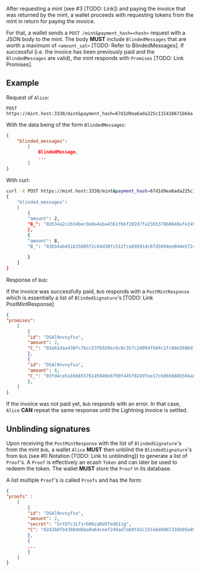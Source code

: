 After requesting a mint (see #3 [TODO: Link]) and paying the invoice that was returned by the mint, a wallet proceeds with requesting tokens from the mint in return for paying the invoice. 

For that, a wallet sends a `POST /mint&payment_hash=<hash>` request with a JSON body to the mint. The body **MUST** include `BlindedMessages` that are worth a maximum of `<amount_sat>` [TODO: Refer to BlindedMessages]. If successful (i.e. the invoice has been previously paid and the `BlindedMessages` are valid), the mint responds with `Promises` [TODO: Link Promises].

## Example

Request of `Alice`:

```http
POST https://mint.host:3338/mint&payment_hash=67d1d9ea6ada225c115418671b64a
```

With the data being of the form `BlindedMessages`:

```json
{
	"blinded_messages": 
		[
			BlindedMessage,
			...
		]
}
```


With curl:

```bash
curl -X POST https://mint.host:3338/mint&payment_hash=67d1d9ea6ada225c115418671b64a -d \
{
	"blinded_messages": 
	[
		{
		"amount": 2, 
		"B_": "02634a2c2b34bec9e8a4aba4361f6bf202d7fa2365379b0840afe249a7a9d71239"
		},
		{
		"amount": 8, 
		"B_": "03b54ab451b15005f2c64d38fc512fca695914c8fd5094ee044e5724ad41fda247"
		
		}
	]
}
```

Response of `Bob`: 

If the invoice was successfully paid, `Bob` responds with a `PostMintResponse` which is essentially a list of `BlindedSignature`'s [TODO: Link PostMintResponse]

```json
{
"promises":
	[
		{
		"id": "DSAl9nvvyfva",
		"amount": 2,
		"C_": "03e61daa438fc7bcc53f6920ec6c8c357c24094fb04c1fc60e2606df4910b21ffb"
		},
		{
		"id": "DSAl9nvvyfva",
		"amount": 8,
		"C_": "03fd4ce5a16b65576145949e6f99f445f8249fee17c606b688b504a849cdc452de"
		},
	]
}

```

If the invoice was not paid yet, `Bob` responds with an error. In that case, `Alice` **CAN** repeat the same response until the Lightning invoice is settled.

## Unblinding signatures

Upon receiving the `PostMintResponse` with the list of `BlindedSignature`'s from the mint `Bob`, a wallet `Alice` **MUST** then unblind the `BlindedSignature`'s from `Bob` (see #0 Notation [TODO: Link to unblinding]) to generate a list of `Proof`'s. A `Proof` is effectively an ecash `Token` and can later be used to redeem the token. The wallet **MUST** store the `Proof` in its database.

A list multiple `Proof`'s is called `Proofs` and has the form:

```json
{
"proofs" : 
	[
		{
		"id": "DSAl9nvvyfva",
		"amount": 2,
		"secret": "S+tDfc1Lfsrb06zaRdVTed6Izg",
		"C": "0242b0fb43804d8ba9a64ceef249ad7a60f42c15fe6d4907238b05e857527832a3"
		},
		{
		...
		}
	]
}
```